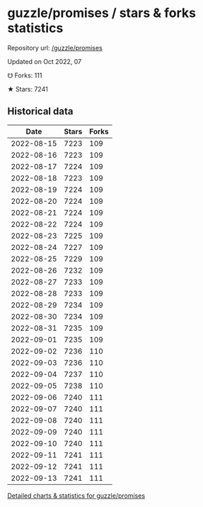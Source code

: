 # guzzle/promises / stars & forks statistics

Repository url: [/guzzle/promises](https://github.com/guzzle/promises)

Updated on Oct 2022, 07

☋ Forks: 111

★ Stars: 7241

## Historical data
| Date | Stars | Forks |
|------|-------|-------|
| 2022-08-15 | 7223 | 109 | 
| 2022-08-16 | 7223 | 109 | 
| 2022-08-17 | 7224 | 109 | 
| 2022-08-18 | 7223 | 109 | 
| 2022-08-19 | 7224 | 109 | 
| 2022-08-20 | 7224 | 109 | 
| 2022-08-21 | 7224 | 109 | 
| 2022-08-22 | 7224 | 109 | 
| 2022-08-23 | 7225 | 109 | 
| 2022-08-24 | 7227 | 109 | 
| 2022-08-25 | 7229 | 109 | 
| 2022-08-26 | 7232 | 109 | 
| 2022-08-27 | 7233 | 109 | 
| 2022-08-28 | 7233 | 109 | 
| 2022-08-29 | 7234 | 109 | 
| 2022-08-30 | 7234 | 109 | 
| 2022-08-31 | 7235 | 109 | 
| 2022-09-01 | 7235 | 109 | 
| 2022-09-02 | 7236 | 110 | 
| 2022-09-03 | 7236 | 110 | 
| 2022-09-04 | 7237 | 110 | 
| 2022-09-05 | 7238 | 110 | 
| 2022-09-06 | 7240 | 111 | 
| 2022-09-07 | 7240 | 111 | 
| 2022-09-08 | 7240 | 111 | 
| 2022-09-09 | 7240 | 111 | 
| 2022-09-10 | 7240 | 111 | 
| 2022-09-11 | 7241 | 111 | 
| 2022-09-12 | 7241 | 111 | 
| 2022-09-13 | 7241 | 111 | 


[Detailed charts & statistics for guzzle/promises](https://reviewgithub.com/rep/guzzle/promises)
